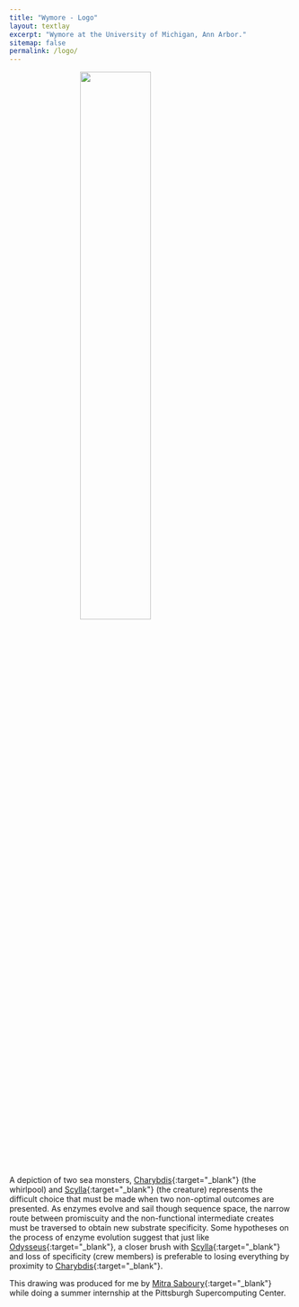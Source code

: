 ```yaml
---
title: "Wymore - Logo"
layout: textlay
excerpt: "Wymore at the University of Michigan, Ann Arbor."
sitemap: false
permalink: /logo/
---
```


<img src="{{ site.url }}{{ site.baseurl }}/images/logo.jpg" width="50%" style="margin-left:25%"/>

A depiction of two sea monsters, [Charybdis](https://en.wikipedia.org/wiki/Charybdis){:target="_blank"} (the whirlpool) and [Scylla](https://en.wikipedia.org/wiki/Scylla){:target="_blank"} (the creature) represents the difficult choice that must be made when two non-optimal outcomes are presented.  As enzymes evolve and sail though sequence space, the narrow route between promiscuity and the non-functional intermediate creates must be traversed to obtain new substrate specificity.  Some hypotheses on the process of enzyme evolution suggest that just like [Odysseus](https://en.wikipedia.org/wiki/Odysseus){:target="_blank"}, a closer brush with [Scylla](https://en.wikipedia.org/wiki/Scylla){:target="_blank"} and loss of specificity (crew members) is preferable to losing everything by proximity to [Charybdis](https://en.wikipedia.org/wiki/Charybdis){:target="_blank"}.



This drawing was produced for me by [Mitra Saboury](https://www.mitrasaboury.com/){:target="_blank"} while doing a summer internship at the Pittsburgh Supercomputing Center.
